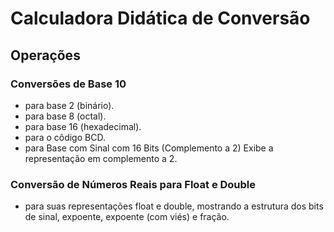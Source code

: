 # Calculadora Didática de Conversão

## Operações

### Conversões de Base 10
- para base 2 (binário).
- para base 8 (octal).
- para base 16 (hexadecimal).
- para o côdigo BCD.
- para Base com Sinal com 16 Bits (Complemento a 2) Exibe a representação em complemento a 2.
  
### Conversão de Números Reais para Float e Double
- para suas representações float e double, mostrando a estrutura dos bits de sinal, expoente, expoente (com viés) e fração.
  
